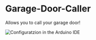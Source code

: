 # Garage-Door-Caller
Allows you to call your garage door!

![Configuratzion in the Arduino IDE](https://screensh.it/🧿🌭🌒🎮)
